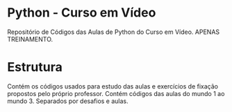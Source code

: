 # Python - Curso em Vídeo
 Repositório de Códigos das Aulas de Python do Curso em Vídeo. APENAS TREINAMENTO.

 # Estrutura
  Contém os códigos usados para estudo das aulas e exercícios de fixação propostos pelo próprio professor. Contém códigos das aulas do mundo 1 ao mundo 3. Separados por desafios e aulas.
